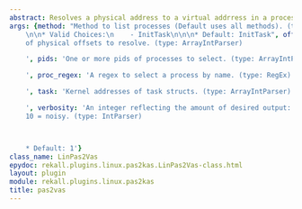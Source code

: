 ```yaml
---
abstract: Resolves a physical address to a virtual addrress in a process.
args: {method: "Method to list processes (Default uses all methods). (type: ChoiceArray)\n\
    \n\n* Valid Choices:\n    - InitTask\n\n\n* Default: InitTask", offsets: 'A list
    of physical offsets to resolve. (type: ArrayIntParser)

    ', pids: 'One or more pids of processes to select. (type: ArrayIntParser)

    ', proc_regex: 'A regex to select a process by name. (type: RegEx)

    ', task: 'Kernel addresses of task structs. (type: ArrayIntParser)

    ', verbosity: 'An integer reflecting the amount of desired output: 0 = quiet,
    10 = noisy. (type: IntParser)



    * Default: 1'}
class_name: LinPas2Vas
epydoc: rekall.plugins.linux.pas2kas.LinPas2Vas-class.html
layout: plugin
module: rekall.plugins.linux.pas2kas
title: pas2vas
---
```

